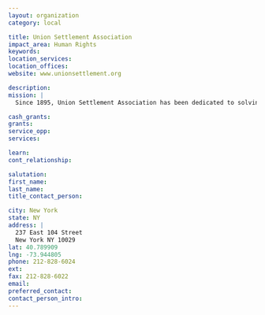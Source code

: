 ```yaml
---
layout: organization
category: local

title: Union Settlement Association
impact_area: Human Rights
keywords: 
location_services: 
location_offices: 
website: www.unionsettlement.org

description: 
mission: |
  Since 1895, Union Settlement Association has been dedicated to solving urban problems in East Harlem. Through education programs and human services, the agency promotes leadership development and fosters economic self-sufficiency to help individuals and families build a stronger community. Operating from 17 locations, Union Settlement annually serves more than 13,000 people of all ages with effective programs in education, childcare, counseling, senior services, nutrition, the arts, job training and economic development. Union Settlement is a large local employer with a staff of 800 people. 

cash_grants: 
grants: 
service_opp: 
services: 

learn: 
cont_relationship: 

salutation: 
first_name: 
last_name: 
title_contact_person: 

city: New York
state: NY
address: |
  237 East 104 Street  
  New York NY 10029
lat: 40.789909
lng: -73.944805
phone: 212-828-6024
ext: 
fax: 212-828-6022
email: 
preferred_contact: 
contact_person_intro: 
---
```

